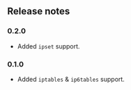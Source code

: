## Release notes

### 0.2.0

- Added `ipset` support.

### 0.1.0

- Added `iptables` & `ip6tables` support.